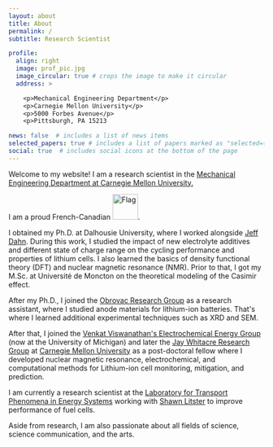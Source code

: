 ```yaml
---
layout: about
title: About
permalink: /
subtitle: Research Scientist

profile:
  align: right
  image: prof_pic.jpg
  image_circular: true # crops the image to make it circular
  address: >

    <p>Mechanical Engineering Department</p>
    <p>Carnegie Mellon University</p>
    <p>5000 Forbes Avenue</p>
    <p>Pittsburgh, PA 15213

news: false  # includes a list of news items
selected_papers: true # includes a list of papers marked as "selected={true}"
social: true  # includes social icons at the bottom of the page
---
```

Welcome to my website! I am a research scientist in the [Mechanical Engineering Department at Carnegie Mellon University.](https://www.meche.engineering.cmu.edu)

I am a proud French-Canadian <img src="[image.jpg](https://raw.githubusercontent.com/robygauthier/robygauthier.github.io/master/assets/img/Flag_of_New_Brunswick.svg)" alt="Flag" width="50">.
 
I obtained my Ph.D. at Dalhousie University, where I worked alongside [Jeff Dahn](https://www.dal.ca/diff/dahn.html). During this work, I studied the impact of new electrolyte additives and different state of charge range on the cycling performance and properties of lithium cells. I also learned the basics of density functional theory (DFT) and nuclear magnetic resonance (NMR). Prior to that, I got my M.Sc. at Université de Moncton on the theoretical modeling of the Casimir effect.
 
After my Ph.D., I joined the [Obrovac Research Group](https://www.dal.ca/sites/obrovac.html) as a research assistant, where I studied anode materials for lithium-ion batteries. That's where I learned additional experimental techniques such as XRD and SEM.
 
After that, I joined the [Venkat Viswanathan's Electrochemical Energy Group](https://eeg.engin.umich.edu) (now at the University of Michigan) and later the [Jay Whitacre Research Group](https://www.andrew.cmu.edu/user/whitacre/index.html) at [Carnegie Mellon University](https://www.meche.engineering.cmu.edu) as a post-doctoral fellow where I developed nuclear magnetic resonance, electrochemical, and computational methods for Lithium-ion cell monitoring, mitigation, and prediction.

I am currently a research scientist at the [Laboratory for Transport Phenomena in Energy Systems](https://www.cmu.edu/me/tpes/) working with [Shawn Litster](https://www.meche.engineering.cmu.edu/directory/bios/litster-shawn.html) to improve performance of fuel cells.
 
Aside from research, I am also passionate about all fields of science, science communication, and the arts.